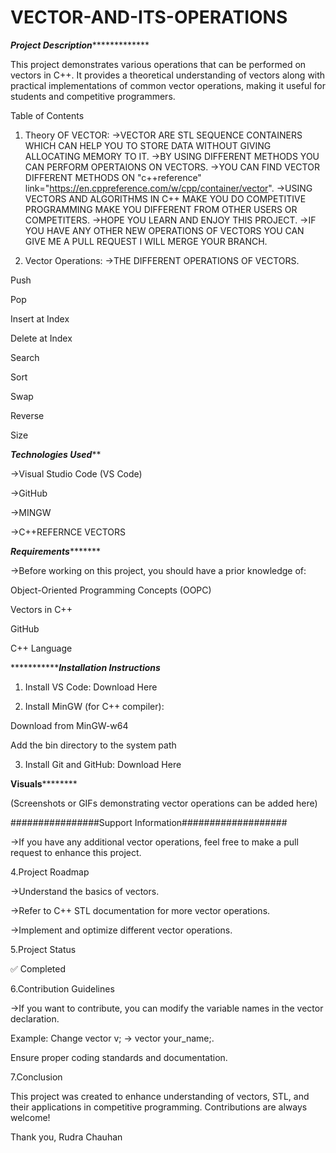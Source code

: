 # VECTOR-AND-ITS-OPERATIONS
***************************************************************************Project Description****************************************************************************************

This project demonstrates various operations that can be performed on vectors in C++. It provides a theoretical understanding of vectors along with practical implementations of common vector operations, making it useful for students and competitive programmers.

Table of Contents

1. Theory OF VECTOR:
 ->VECTOR ARE STL SEQUENCE CONTAINERS WHICH CAN HELP YOU TO STORE DATA WITHOUT GIVING ALLOCATING MEMORY TO IT.
 ->BY USING DIFFERENT METHODS YOU CAN PERFORM OPERTAIONS ON VECTORS.
 ->YOU CAN FIND VECTOR DIFFERENT METHODS ON "c++reference" link="https://en.cppreference.com/w/cpp/container/vector".
 ->USING VECTORS AND ALGORITHMS IN C++ MAKE YOU DO COMPETITIVE PROGRAMMING MAKE YOU DIFFERENT FROM OTHER USERS OR COMPETITERS.
 ->HOPE YOU LEARN AND ENJOY THIS PROJECT.
 ->IF YOU HAVE ANY OTHER NEW OPERATIONS OF VECTORS YOU CAN GIVE ME A PULL REQUEST I WILL MERGE YOUR BRANCH.

2. Vector Operations:
->THE DIFFERENT OPERATIONS OF VECTORS.

Push

Pop

Insert at Index

Delete at Index

Search

Sort

Swap

Reverse

Size

*********************Technologies Used***********************

->Visual Studio Code (VS Code)

->GitHub

->MINGW
 
->C++REFERNCE VECTORS

*********************Requirements****************************

->Before working on this project, you should have a prior knowledge of:

Object-Oriented Programming Concepts (OOPC)

Vectors in C++

GitHub

C++ Language


************************Installation Instructions*************

1. Install VS Code: Download Here


2. Install MinGW (for C++ compiler):

Download from MinGW-w64

Add the bin directory to the system path



3. Install Git and GitHub: Download Here



************************Visuals********************************

(Screenshots or GIFs demonstrating vector operations can be added here)

################Support Information###################

->If you have any additional vector operations, feel free to make a pull request to enhance this project.

4.Project Roadmap

->Understand the basics of vectors.

->Refer to C++ STL documentation for more vector operations.

->Implement and optimize different vector operations.


5.Project Status

✅ Completed

6.Contribution Guidelines

->If you want to contribute, you can modify the variable names in the vector declaration.

Example: Change vector<int> v; -> vector<int> your_name;.

Ensure proper coding standards and documentation.


7.Conclusion

This project was created to enhance understanding of vectors, STL, and their applications in competitive programming. Contributions are always welcome!

Thank you,
Rudra Chauhan
